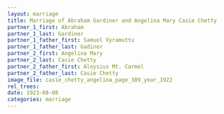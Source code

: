 ```yaml
---
layout: marriage
title: Marriage of Abraham Gardiner and Angelina Mary Casie Chetty
partner_1_first: Abraham
partner_1_last: Gardiner
partner_1_father_first: Samuel Vyramuttu
partner_1_father_last: Gadiner
partner_2_first: Angelina Mary
partner_2_last: Casie Chetty
partner_2_father_first: Aloysius Mt. Carmel
partner_2_father_last: Casie Chetty
image_file: casie_chetty_angelina_page_389_year_1922
rel_trees:
date: 1923-08-08
categories: marriage
---
```


